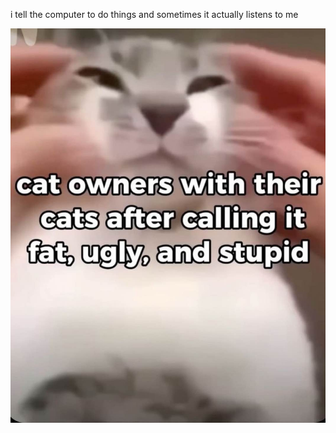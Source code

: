i tell the computer to do things and sometimes it actually listens to me
<!--START_SECTION:update_image-->
<img src=https://raw.githubusercontent.com/sneakykestrel/sneakykestrel/main/.github/images/fat-ugly-and-stupid.jpg height="" width="" align=left alt=kitty />
<!--END_SECTION:update_image-->

